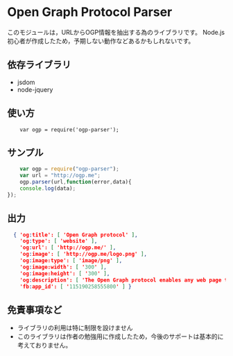 # Open Graph Protocol Parser
このモジュールは，URLからOGP情報を抽出する為のライブラリです。
Node.js初心者が作成したため，予期しない動作などあるかもしれないです。

## 依存ライブラリ
* jsdom
* node-jquery

## 使い方
```
    var ogp = require('ogp-parser');
```

## サンプル
```javascript
    var ogp = require("ogp-parser");
    var url = "http://ogp.me";
    ogp.parser(url,function(error,data){
	console.log(data);
});
```

## 出力
```json
  { 'og:title': [ 'Open Graph protocol' ],
    'og:type': [ 'website' ],
    'og:url': [ 'http://ogp.me/' ],
    'og:image': [ 'http://ogp.me/logo.png' ],
    'og:image:type': [ 'image/png' ],
    'og:image:width': [ '300' ],
    'og:image:height': [ '300' ],
    'og:description': [ 'The Open Graph protocol enables any web page to become a rich object in a social graph.' ],
    'fb:app_id': [ '115190258555800' ] }
```

## 免責事項など
* ライブラリの利用は特に制限を設けません
* このライブラリは作者の勉強用に作成したため，今後のサポートは基本的に考えておりません。
